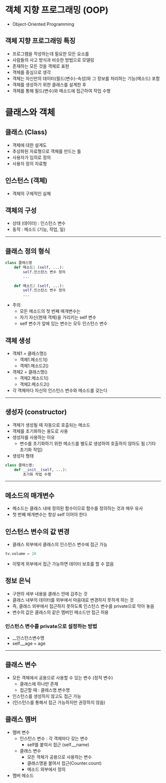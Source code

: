 # 객체 지향 프로그래밍 (OOP)
- Object-Oriented Programming

## 객체 지향 프로그래밍 특징
- 프로그램을 작성하는데 필요한 모든 요소를 
- 사람들의 사고 방식과 비슷한 방법으로 모델링
- 존재하는 모든 것을 객체로 표현
- 객체를 중심으로 생각
- 객체는 자신만의 데이터(필드(변수)-속성)와 그 정보를 처리하는 기능(메소드) 포함
- 객체를 생성하기 위한 클래스를 설계한 후
- 객체를 통해 필드(변수)와 메소드에 접근하여 작업 수행

# 클래스와 객체
## 클래스 (Class)
- 객체에 대한 설계도
- 추상화된 자료형으로 객체를 만드는 틀
- 사용자가 임의로 정의
- 사용자 정의 자료형

## 인스턴스 (객체)
- 객체의 구체적인 실체

## 객체의 구성
- 상태 (데이터) : 인스턴스 변수 
- 동작 : 메소드 (기능, 작업, 일) 

---
## 클래스 정의 형식
```python
class 클래스명
    def 메소드1 (self, ...):
        self.인스턴스 변수 정의
        ...
    
    def 메소드2 (self, ...):
        self.인스턴스 변수 정의
        ...
```
- 주의
    - 모든 메소드의 첫 번째 매개변수는
    - 자기 자신(현재 객체)을 가리키는 self 변수
    - self 변수가 앞에 있는 변수는 모두 인스턴스 변수

## 객체 생성
- 객체1 = 클래스명()
    - 객체1.메소드1()
    - 객체1.메소드2()
- 객체2 = 클래스명()
    - 객체2.메소드1()
    - 객체2.메소드2()
- 각 객체마다 자신의 인스턴스 변수와 메소드를 갖는다
---
## 생성자 (constructor)
- 객체가 생성될 때 자동으로 호출되는 메소드
- 객체를 초기화하는 용도로 사용 
- 생성자를 사용하는 이유
    - 변수를 초기화하기 위한 메소드를 별도로 생성하여 호출하지 않아도 됨 (기타 초기화 작업)
- 생성자 형태
```python
class 클래스명:
    def __init__(self, ...):
        초기화 작업 수행
```
---
## 메소드의 매개변수
- 메소드는 클래스 내에 정의된 함수이므로 함수를 정의하는 것과 매우 유사
- 첫 번째 매개변수는 항상 self 이어야 한다

## 인스턴스 변수의 값 변경 
- 클래스 외부에서 클래스의 인스턴스 변수에 접근 가능
```python
tv.volume = 20
```
- 이렇게 외부에서 접근 가능하면 데이터 보호를 할 수 없음

## 정보 은닉
- 구현의 세부 내용을 클래스 안에 감추는 것
- 클래스 내부의 데이터를 외부에서 마음대로 변경하지 못하게 하는 것
- 즉, 클래스 외부에서 접근하지 못하도록 인스턴스 변수를 private으로 막아 놓음
- 변수의 값은 클래스의 같은 멤버인 메소드만 접근 허용

### 인스턴스 변수를 private으로 설정하는 방법
- __인스턴스변수명
- self.__age = age

---
## 클래스 변수
- 모든 객체에서 공용으로 사용할 수 있는 변수
(정적 변수)
    - 클래스에 하나만 존재
    - 접근할 때 : 클래스명.변수명
- 인스턴스를 생성하지 않고도 접근 가능
- (인스턴스를 통해서 접근 가능하지만 권장하지 않음)

## 클래스 멤버
- 멤버 변수
    - 인스턴스 변수 : 각 객체마다 갖는 변수
        - self를 붙여서 접근 (self.__name)
    - 클래스 변수 
        - 모든 객체가 공용으로 사용하는 변수
        - 클래스명을 붙여서 접근(Counter.count)
        - 메소드 외부에서 정의
- 멤버 메소드